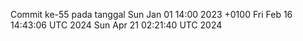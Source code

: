 Commit ke-55 pada tanggal Sun Jan 01 14:00 2023 +0100
Fri Feb 16 14:43:06 UTC 2024
Sun Apr 21 02:21:40 UTC 2024
